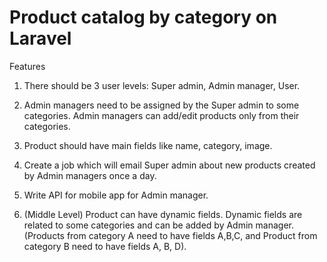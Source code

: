 # Product catalog by category on Laravel

Features


1. There should be 3 user levels: Super admin, Admin manager, User.

2. Admin managers need to be assigned by the Super admin to some categories. Admin managers can add/edit products only from their categories.

3. Product should have main fields like name, category, image.

4. Create a job which will email Super admin about new products created by Admin managers once a day.

5. Write API for mobile app for Admin manager.

6. (Middle Level) Product can have dynamic fields. Dynamic fields are related to some categories and can be added by Admin manager. (Products from category A need to have fields A,B,C, and Product from category B need to have fields A, B, D).
